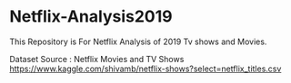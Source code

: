 # Netflix-Analysis2019
This Repository is For Netflix Analysis of 2019 Tv shows and Movies.

Dataset Source : Netflix Movies and TV Shows https://www.kaggle.com/shivamb/netflix-shows?select=netflix_titles.csv
